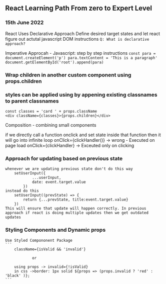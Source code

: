 ## React Learning Path From zero to Expert Level
### 15th June 2022

React Uses Declarative Approach
    Define desired target states and let react figure out actutal javascript DOM instructions
    ```Q: What is declarative approach?```

Imperative Approcah - Javascript:
    step by step instructions
    ```
    const para = document.createElement('p')
    para.textContent = 'This is a paragraph'
    document.getElementById('root').append(para)
    ```

### Wrap children in another custom component using props.children
### styles can be applied using by appening existing classnames to parent classnames
    const classes = 'card ' + props.className
    <div className={classes}>{props.children}</div>

Composition - combining small components 

if we directly call a function onclick and set state inside that function then it will go into infinite loop
    onClick={clickHandler()} -> wrong - Executed on page load
    onClick={clickHandler} -> Exceuted only on clicking


### Approach for updating based on previous state
```
whenever we are updating previous state don't do this way
    setUserInput({
            ...userInput,
            date: event.target.value
        })
instead do this
    setUserInput((prevState) => {
        return {...prevState, title:event.target.value}
    })
This will ensure that update will happen correctly. In previous approach if react is doing multiple updates then we get outdated updates
```

### Styling Components and Dynamic props
    Use Styled Compononent Package
    ```
        className={isValid && 'invalid'}

                or
        
        using props -> invalid={!isValid}
        in css ->border: 1px solid ${props => (props.invalid ? 'red' : 'black' )};
    ```